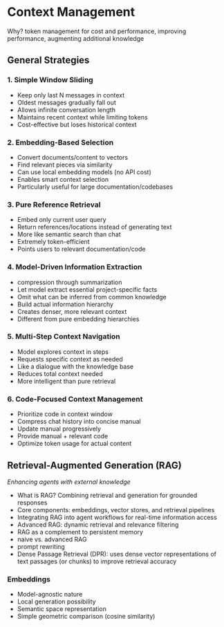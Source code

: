 # Context Management

Why? token management for cost and performance, improving performance, augmenting additional knowledge

## General Strategies

### 1. Simple Window Sliding
- Keep only last N messages in context
- Oldest messages gradually fall out
- Allows infinite conversation length
- Maintains recent context while limiting tokens
- Cost-effective but loses historical context

### 2. Embedding-Based Selection
- Convert documents/content to vectors
- Find relevant pieces via similarity
- Can use local embedding models (no API cost)
- Enables smart context selection
- Particularly useful for large documentation/codebases

### 3. Pure Reference Retrieval
- Embed only current user query
- Return references/locations instead of generating text
- More like semantic search than chat
- Extremely token-efficient
- Points users to relevant documentation/code

### 4. Model-Driven Information Extraction
- compression through summarization
- Let model extract essential project-specific facts
- Omit what can be inferred from common knowledge
- Build actual information hierarchy
- Creates denser, more relevant context
- Different from pure embedding hierarchies

### 5. Multi-Step Context Navigation
- Model explores context in steps
- Requests specific context as needed
- Like a dialogue with the knowledge base
- Reduces total context needed
- More intelligent than pure retrieval

### 6. Code-Focused Context Management
- Prioritize code in context window
- Compress chat history into concise manual
- Update manual progressively
- Provide manual + relevant code
- Optimize token usage for actual content

## Retrieval-Augmented Generation (RAG)

*Enhancing agents with external knowledge*

- What is RAG? Combining retrieval and generation for grounded responses  
- Core components: embeddings, vector stores, and retrieval pipelines
- Integrating RAG into agent workflows for real-time information access  
- Advanced RAG: dynamic retrieval and relevance filtering  
- RAG as a complement to persistent memory
- naive vs. advanced RAG
- prompt rewriting
- Dense Passage Retrieval (DPR): uses dense vector representations of text passages (or chunks) to improve retrieval accuracy

### Embeddings
- Model-agnostic nature
- Local generation possibility
- Semantic space representation
- Simple geometric comparison (cosine similarity)